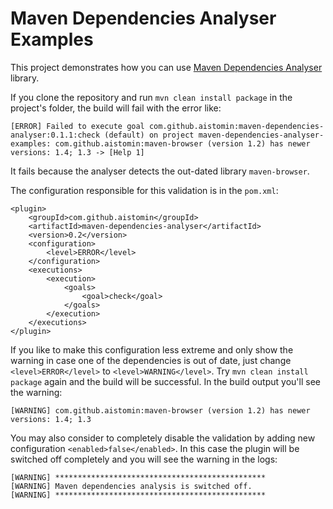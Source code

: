 # Maven Dependencies Analyser Examples

This project demonstrates how you can use [Maven Dependencies Analyser](https://github.com/aistomin/maven-dependencies-analyser)
library. 

If you clone the repository and run ```mvn clean install package```
in the project's folder, the build will fail with the error like:
```
[ERROR] Failed to execute goal com.github.aistomin:maven-dependencies-analyser:0.1.1:check (default) on project maven-dependencies-analyser-examples: com.github.aistomin:maven-browser (version 1.2) has newer versions: 1.4; 1.3 -> [Help 1]
```
It fails because the analyser detects the out-dated library ```maven-browser```.

The configuration responsible for this validation is in the ```pom.xml```:
```
<plugin>
    <groupId>com.github.aistomin</groupId>
    <artifactId>maven-dependencies-analyser</artifactId>
    <version>0.2</version>
    <configuration>
        <level>ERROR</level>
    </configuration>
    <executions>
        <execution>
            <goals>
                <goal>check</goal>
            </goals>
        </execution>
    </executions>
</plugin>
```

If you like to make this configuration less extreme and only show the
 warning in case one of the dependencies is out of date, just change
 ```<level>ERROR</level>``` to ```<level>WARNING</level>```. Try ```mvn clean install package```
 again and the build will be successful. In the build output you'll see the warning:
```
[WARNING] com.github.aistomin:maven-browser (version 1.2) has newer versions: 1.4; 1.3
```
You may also consider to completely disable the validation by adding new configuration
```<enabled>false</enabled>```. In this case the plugin will be switched off completely
and you will see the warning in the logs:
```
[WARNING] ***********************************************
[WARNING] Maven dependencies analysis is switched off.
[WARNING] ***********************************************
```